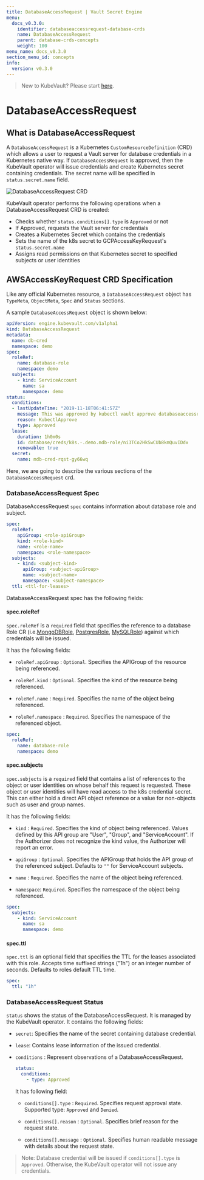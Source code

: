 ```yaml
---
title: DatabaseAccessRequest | Vault Secret Engine
menu:
  docs_v0.3.0:
    identifier: databaseaccessrequest-database-crds
    name: DatabaseAccessRequest
    parent: database-crds-concepts
    weight: 100
menu_name: docs_v0.3.0
section_menu_id: concepts
info:
  version: v0.3.0
---
```


> New to KubeVault? Please start [here](/docs/v0.3.0/concepts/README).

# DatabaseAccessRequest

## What is DatabaseAccessRequest

A `DatabaseAccessRequest` is a Kubernetes `CustomResourceDefinition` (CRD) which allows a user to request a Vault server for database credentials in a Kubernetes native way. If `DatabaseAccessRequest` is approved, then the KubeVault operator will issue credentials and create Kubernetes secret containing credentials. The secret name will be specified in `status.secret.name` field.

![DatabaseAccessRequest CRD](/docs/v0.3.0/images/concepts/database_accesskey_request.svg)

KubeVault operator performs the following operations when a DatabaseAccessRequest CRD is created:

- Checks whether `status.conditions[].type` is `Approved` or not
- If Approved, requests the Vault server for credentials
- Creates a Kubernetes Secret which contains the credentials
- Sets the name of the k8s secret to GCPAccessKeyRequest's `status.secret.name`
- Assigns read permissions on that Kubernetes secret to specified subjects or user identities

## AWSAccessKeyRequest CRD Specification

Like any official Kubernetes resource, a `DatabaseAccessRequest` object has `TypeMeta`, `ObjectMeta`, `Spec` and `Status` sections.

A sample `DatabaseAccessRequest` object is shown below:

```yaml
apiVersion: engine.kubevault.com/v1alpha1
kind: DatabaseAccessRequest
metadata:
  name: db-cred
  namespace: demo
spec:
  roleRef:
    name: database-role
    namespace: demo
  subjects:
    - kind: ServiceAccount
      name: sa
      namespace: demo
status:
  conditions:
  - lastUpdateTime: "2019-11-18T06:41:57Z"
    message: This was approved by kubectl vault approve databaseaccessrequest
    reason: KubectlApprove
    type: Approved
  lease:
    duration: 1h0m0s
    id: database/creds/k8s.-.demo.mdb-role/ni3TCo2HkSwCUb8kmQuvIDdx
    renewable: true
  secret:
    name: mdb-cred-rqst-gy66wq
```

Here, we are going to describe the various sections of the `DatabaseAccessRequest` crd.

### DatabaseAccessRequest Spec

DatabaseAccessRequest `spec` contains information about database role and subject.

```yaml
spec:
  roleRef:
    apiGroup: <role-apiGroup>
    kind: <role-kind>
    name: <role-name>
    namespace: <role-namespace>
  subjects:
    - kind: <subject-kind>
      apiGroup: <subject-apiGroup>
      name: <subject-name>
      namespace: <subject-namespace>
  ttl: <ttl-for-leases>
```

DatabaseAccessRequest spec has the following fields:

#### spec.roleRef

`spec.roleRef` is a `required` field that specifies the reference to a database Role CR (i.e.[MongoDBRole](/docs/v0.3.0/concepts/secret-engine-crds/database-secret-engine/mongodb),
[PostgresRole](/docs/v0.3.0/concepts/secret-engine-crds/database-secret-engine/postgresrole),
[MySQLRole](/docs/v0.3.0/concepts/secret-engine-crds/database-secret-engine/mysql)) against which credentials will be issued.

It has the following fields:

- `roleRef.apiGroup` : `Optional`. Specifies the APIGroup of the resource being referenced.

- `roleRef.kind` : `Optional`. Specifies the kind of the resource being referenced.

- `roleRef.name` : `Required`. Specifies the name of the object being referenced.

- `roleRef.namespace` : `Required`. Specifies the namespace of the referenced object.

```yaml
spec:
  roleRef:
    name: database-role
    namespace: demo
```

#### spec.subjects

`spec.subjects` is a `required` field that contains a list of references to the object or user identities on whose behalf this request is requested. These object or user identities will have
read access to the k8s credential secret. This can either hold a direct API object reference or a value for non-objects such as user and group names.

It has the following fields:

- `kind` : `Required`. Specifies the kind of object being referenced. Values defined by this API group are "User", "Group", and "ServiceAccount". If the Authorizer does not recognize the kind value, the Authorizer will report an error.

- `apiGroup` : `Optional`. Specifies the APIGroup that holds the API group of the referenced subject.
   Defaults to `""` for ServiceAccount subjects.

- `name` : `Required`. Specifies the name of the object being referenced.

- `namespace`: `Required`. Specifies the namespace of the object being referenced.

```yaml
spec:
  subjects:
    - kind: ServiceAccount
      name: sa
      namespace: demo
```

#### spec.ttl

`spec.ttl` is an optional field that specifies the TTL for the leases associated with this role. Accepts time suffixed strings ("1h") or an integer number of seconds. Defaults to roles default TTL time.

```yaml
spec:
  ttl: "1h"
```

### DatabaseAccessRequest Status

`status` shows the status of the DatabaseAccessRequest. It is managed by the KubeVault operator. It contains the following fields:

- `secret`: Specifies the name of the secret containing database credential.

- `lease`: Contains lease information of the issued credential.

- `conditions` : Represent observations of a DatabaseAccessRequest.

    ```yaml
    status:
      conditions:
        - type: Approved
    ```

  It has following field:

  - `conditions[].type` : `Required`. Specifies request approval state. Supported type: `Approved` and `Denied`.

  - `conditions[].reason` : `Optional`. Specifies brief reason for the request state.

  - `conditions[].message` : `Optional`. Specifies human readable message with details about the request state.

> Note: Database credential will be issued if `conditions[].type` is `Approved`. Otherwise, the KubeVault operator will not issue any credentials.
